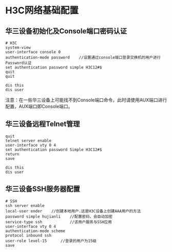 # H3C网络基础配置

## 华三设备初始化及Console端口密码认证

```
# H3C
system-view
user-interface console 0
authentication-mode password   	//设置通过console端口登录交换机的用户进行Password认证
set authentication password simple H3C12#$
quit
quit

dis this
dis user
```

注意：在一些华三设备上可能找不到Console端口命令，此时请使用AUX端口进行配置，AUX端口即Console端口。





## 华三设备远程Telnet管理

```
quit
telnet server enable	
user-interface vty 0 4
set authentication password Simple H3C12#$
return
save

dis this
dis user
```



## 华三设备SSH服务器配置

```
# SSH
ssh server enable
local-user ender	//创建本地用户.这是H3C设备上创建AAA用户的方法
password simple hujianli	//配置密码，会自动加密
service-type ssh 			//该用户服务与SSH应用
user-interface vty 0 4
authentication-mode scheme
protocol inbound ssh 
user-role level-15		//登录的用户为15级
save
```



